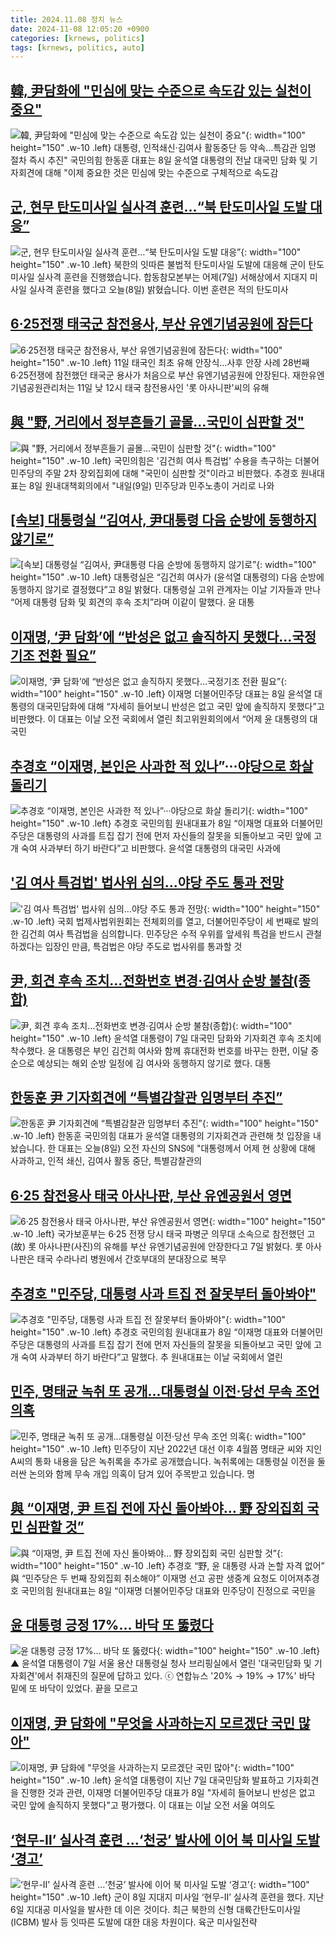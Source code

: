 ```yaml
---
title: 2024.11.08 정치 뉴스
date: 2024-11-08 12:05:20 +0900
categories: [krnews, politics]
tags: [krnews, politics, auto]
---
```

## [韓, 尹담화에 "민심에 맞는 수준으로 속도감 있는 실천이 중요"](https://n.news.naver.com/mnews/article/001/0015033676)

![韓, 尹담화에 "민심에 맞는 수준으로 속도감 있는 실천이 중요"](https://mimgnews.pstatic.net/image/origin/001/2024/11/08/15033676.jpg?type=nf220_150){: width="100" height="150" .w-10 .left}
대통령, 인적쇄신·김여사 활동중단 등 약속…특감관 임명 절차 즉시 추진" 국민의힘 한동훈 대표는 8일 윤석열 대통령의 전날 대국민 담화 및 기자회견에 대해 "이제 중요한 것은 민심에 맞는 수준으로 구체적으로 속도감

## [군, 현무 탄도미사일 실사격 훈련…“북 탄도미사일 도발 대응”](https://n.news.naver.com/mnews/article/056/0011834137)

![군, 현무 탄도미사일 실사격 훈련…“북 탄도미사일 도발 대응”](https://mimgnews.pstatic.net/image/origin/056/2024/11/08/11834137.jpg?type=nf220_150){: width="100" height="150" .w-10 .left}
북한의 잇따른 불법적 탄도미사일 도발에 대응해 군이 탄도미사일 실사격 훈련을 진행했습니다. 합동참모본부는 어제(7일) 서해상에서 지대지 미사일 실사격 훈련을 했다고 오늘(8일) 밝혔습니다. 이번 훈련은 적의 탄도미사

## [6·25전쟁 태국군 참전용사, 부산 유엔기념공원에 잠든다](https://n.news.naver.com/mnews/article/001/0015034150)

![6·25전쟁 태국군 참전용사, 부산 유엔기념공원에 잠든다](https://mimgnews.pstatic.net/image/origin/001/2024/11/08/15034150.jpg?type=nf220_150){: width="100" height="150" .w-10 .left}
11일 태국인 최초 유해 안장식…사후 안장 사례 28번째 6·25전쟁에 참전했던 태국군 용사가 처음으로 부산 유엔기념공원에 안장된다. 재한유엔기념공원관리처는 11일 낮 12시 태국 참전용사인 '롯 아사니판'씨의 유해

## [與 "野, 거리에서 정부흔들기 골몰…국민이 심판할 것"](https://n.news.naver.com/mnews/article/448/0000487744)

![與 "野, 거리에서 정부흔들기 골몰…국민이 심판할 것"](https://mimgnews.pstatic.net/image/origin/448/2024/11/08/487744.jpg?type=nf220_150){: width="100" height="150" .w-10 .left}
국민의힘은 '김건희 여사 특검법' 수용을 촉구하는 더불어민주당의 주말 2차 장외집회에 대해 "국민이 심판할 것"이라고 비판했다. 추경호 원내대표는 8일 원내대책회의에서 "내일(9일) 민주당과 민주노총이 거리로 나와

## [[속보] 대통령실 “김여사, 尹대통령 다음 순방에 동행하지 않기로”](https://n.news.naver.com/mnews/article/081/0003493576)

![[속보] 대통령실 “김여사, 尹대통령 다음 순방에 동행하지 않기로”](https://mimgnews.pstatic.net/image/origin/081/2024/11/08/3493576.jpg?type=nf220_150){: width="100" height="150" .w-10 .left}
대통령실은 “김건희 여사가 (윤석열 대통령의) 다음 순방에 동행하지 않기로 결정했다”고 8일 밝혔다. 대통령실 고위 관계자는 이날 기자들과 만나 “어제 대통령 담화 및 회견의 후속 조치”라며 이같이 말했다. 윤 대통

## [이재명, ‘尹 담화’에 “반성은 없고 솔직하지 못했다…국정기조 전환 필요”](https://n.news.naver.com/mnews/article/016/0002385522)

![이재명, ‘尹 담화’에 “반성은 없고 솔직하지 못했다…국정기조 전환 필요”](https://mimgnews.pstatic.net/image/origin/016/2024/11/08/2385522.jpg?type=nf220_150){: width="100" height="150" .w-10 .left}
이재명 더불어민주당 대표는 8일 윤석열 대통령의 대국민담화에 대해 “자세히 들어보니 반성은 없고 국민 앞에 솔직하지 못했다”고 비판했다. 이 대표는 이날 오전 국회에서 열린 최고위원회의에서 “어제 윤 대통령의 대국민

## [추경호 “이재명, 본인은 사과한 적 있나”···야당으로 화살 돌리기](https://n.news.naver.com/mnews/article/032/0003331341)

![추경호 “이재명, 본인은 사과한 적 있나”···야당으로 화살 돌리기](https://mimgnews.pstatic.net/image/origin/032/2024/11/08/3331341.jpg?type=nf220_150){: width="100" height="150" .w-10 .left}
추경호 국민의힘 원내대표가 8일 “이재명 대표와 더불어민주당은 대통령의 사과를 트집 잡기 전에 먼저 자신들의 잘못을 되돌아보고 국민 앞에 고개 숙여 사과부터 하기 바란다”고 비판했다. 윤석열 대통령의 대국민 사과에

## ['김 여사 특검법' 법사위 심의...야당 주도 통과 전망](https://n.news.naver.com/mnews/article/052/0002110841)

!['김 여사 특검법' 법사위 심의...야당 주도 통과 전망](https://mimgnews.pstatic.net/image/origin/052/2024/11/08/2110841.jpg?type=nf220_150){: width="100" height="150" .w-10 .left}
국회 법제사법위원회는 전체회의를 열고, 더불어민주당이 세 번째로 발의한 김건희 여사 특검법을 심의합니다. 민주당은 수적 우위를 앞세워 특검을 반드시 관철하겠다는 입장인 만큼, 특검법은 야당 주도로 법사위를 통과할 것

## [尹, 회견 후속 조치…전화번호 변경·김여사 순방 불참(종합)](https://n.news.naver.com/mnews/article/421/0007894242)

![尹, 회견 후속 조치…전화번호 변경·김여사 순방 불참(종합)](https://mimgnews.pstatic.net/image/origin/421/2024/11/07/7894242.jpg?type=nf220_150){: width="100" height="150" .w-10 .left}
윤석열 대통령이 7일 대국민 담화와 기자회견 후속 조치에 착수했다. 윤 대통령은 부인 김건희 여사와 함께 휴대전화 번호를 바꾸는 한편, 이달 중순으로 예상되는 해외 순방 일정에 김 여사와 동행하지 않기로 했다. 대통

## [한동훈 尹 기자회견에 “특별감찰관 임명부터 추진”](https://n.news.naver.com/mnews/article/449/0000290374)

![한동훈 尹 기자회견에 “특별감찰관 임명부터 추진”](https://mimgnews.pstatic.net/image/origin/449/2024/11/08/290374.jpg?type=nf220_150){: width="100" height="150" .w-10 .left}
한동훈 국민의힘 대표가 윤석열 대통령의 기자회견과 관련해 첫 입장을 내놨습니다. 한 대표는 오늘(8일) 오전 자신의 SNS에 "대통령께서 어제 현 상황에 대해 사과하고, 인적 쇄신, 김여사 활동 중단, 특별감찰관의

## [6·25 참전용사 태국 아사나판, 부산 유엔공원서 영면](https://n.news.naver.com/mnews/article/005/0001737268)

![6·25 참전용사 태국 아사나판, 부산 유엔공원서 영면](https://mimgnews.pstatic.net/image/origin/005/2024/11/08/1737268.jpg?type=nf220_150){: width="100" height="150" .w-10 .left}
국가보훈부는 6·25 전쟁 당시 태국 파병군 의무대 소속으로 참전했던 고(故) 롯 아사나판(사진)의 유해를 부산 유엔기념공원에 안장한다고 7일 밝혔다. 롯 아사나판은 태국 수라나리 병원에서 간호부대의 분대장으로 복무

## [추경호 "민주당, 대통령 사과 트집 전 잘못부터 돌아봐야"](https://n.news.naver.com/mnews/article/011/0004412759)

![추경호 "민주당, 대통령 사과 트집 전 잘못부터 돌아봐야"](https://mimgnews.pstatic.net/image/origin/011/2024/11/08/4412759.jpg?type=nf220_150){: width="100" height="150" .w-10 .left}
추경호 국민의힘 원내대표가 8일 “이재명 대표와 더불어민주당은 대통령의 사과를 트집 잡기 전에 먼저 자신들의 잘못을 되돌아보고 국민 앞에 고개 숙여 사과부터 하기 바란다”고 말했다. 추 원내대표는 이날 국회에서 열린

## [민주, 명태균 녹취 또 공개...대통령실 이전·당선 무속 조언 의혹](https://n.news.naver.com/mnews/article/437/0000417550)

![민주, 명태균 녹취 또 공개...대통령실 이전·당선 무속 조언 의혹](https://mimgnews.pstatic.net/image/origin/437/2024/11/08/417550.jpg?type=nf220_150){: width="100" height="150" .w-10 .left}
민주당이 지난 2022년 대선 이후 4월쯤 명태균 씨와 지인 A씨의 통화 내용을 담은 녹취록을 추가로 공개했습니다. 녹취록에는 대통령실 이전을 둘러싼 논의와 함께 무속 개입 의혹이 담겨 있어 주목받고 있습니다. 명

## [與 “이재명, 尹 트집 전에 자신 돌아봐야… 野 장외집회 국민 심판할 것”](https://n.news.naver.com/mnews/article/081/0003493577)

![與 “이재명, 尹 트집 전에 자신 돌아봐야… 野 장외집회 국민 심판할 것”](https://mimgnews.pstatic.net/image/origin/081/2024/11/08/3493577.jpg?type=nf220_150){: width="100" height="150" .w-10 .left}
추경호 “野, 윤 대통령 사과 논할 자격 없어” 與 “민주당은 두 번째 장외집회 취소해야” 이재명 선고 공판 생중계 요청도 이어져추경호 국민의힘 원내대표는 8일 “이재명 더불어민주당 대표와 민주당이 진정으로 국민을

## [윤 대통령 긍정 17%... 바닥 또 뚫렸다](https://n.news.naver.com/mnews/article/047/0002451684)

![윤 대통령 긍정 17%... 바닥 또 뚫렸다](https://mimgnews.pstatic.net/image/origin/047/2024/11/08/2451684.jpg?type=nf220_150){: width="100" height="150" .w-10 .left}
▲ 윤석열 대통령이 7일 서울 용산 대통령실 청사 브리핑실에서 열린 '대국민담화 및 기자회견'에서 취재진의 질문에 답하고 있다. ⓒ 연합뉴스 '20% → 19% → 17%' 바닥 밑에 또 바닥이 있었다. 끝을 모르고

## [이재명, 尹 담화에 "무엇을 사과하는지 모르겠단 국민 많아"](https://n.news.naver.com/mnews/article/008/0005111777)

![이재명, 尹 담화에 "무엇을 사과하는지 모르겠단 국민 많아"](https://mimgnews.pstatic.net/image/origin/008/2024/11/08/5111777.jpg?type=nf220_150){: width="100" height="150" .w-10 .left}
윤석열 대통령이 지난 7일 대국민담화 발표하고 기자회견을 진행한 것과 관련, 이재명 더불어민주당 대표가 8일 "자세히 들어보니 반성은 없고 국민 앞에 솔직하지 못했다"고 평가했다. 이 대표는 이날 오전 서울 여의도

## [‘현무-Ⅱ’ 실사격 훈련 …‘천궁’ 발사에 이어 북 미사일 도발 ‘경고’](https://n.news.naver.com/mnews/article/032/0003331359)

![‘현무-Ⅱ’ 실사격 훈련 …‘천궁’ 발사에 이어 북 미사일 도발 ‘경고’](https://mimgnews.pstatic.net/image/origin/032/2024/11/08/3331359.jpg?type=nf220_150){: width="100" height="150" .w-10 .left}
군이 8일 지대지 미사일 ‘현무-Ⅱ’ 실사격 훈련을 했다. 지난 6일 지대공 미사일을 발사한 데 이은 것이다. 최근 북한의 신형 대륙간탄도미사일(ICBM) 발사 등 잇따른 도발에 대한 대응 차원이다. 육군 미사일전략

